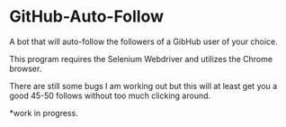 # GitHub-Auto-Follow
A bot that will auto-follow the followers of a GibHub user of your choice.


This program requires the Selenium Webdriver and utilizes the Chrome browser.

There are still some bugs I am working out but this will at least get you a good 45-50 follows without too much clicking around. 

*work in progress. 
